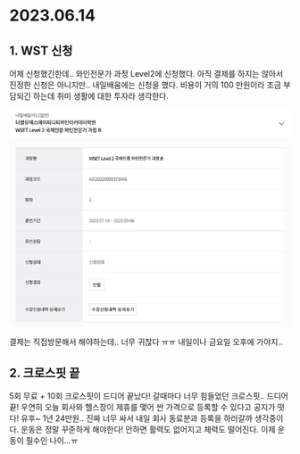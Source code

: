 # 2023.06.14

## 1. WST 신청

어제 신청했긴한데.. 와인전문가 과정 Level2에 신청했다. 아직 결제를 하지는 않아서 진정한 신청은 아니지만.. 내일배움에는 신청을 했다. 비용이 거의 100 만원이라 조금 부담되긴 하는데 취미 생활에 대한 투자라 생각한다.

![img](../../assets/wset-register.png)

결제는 직접방문해서 해야하는데.. 너무 귀찮다 ㅠㅠ 내일이나 금요일 오후에 가야지..

## 2. 크로스핏 끝

5회 무료 + 10회 크로스핏이 드디어 끝났다! 갈때마다 너무 힘들었던 크로스핏.. 드디어 끝! 우연히 오늘 회사와 헬스장이 제휴를 맻어 싼 가격으로 등록할 수 있다고 공지가 떳다! 유후~ 1년 24만원.. 진짜 너무 싸서 내일 회사 동료분과 등록을 하러갈까 생각중이다. 운동은 정말 꾸준하게 해야한다! 안하면 활력도 없어지고 체력도 떨어진다. 이제 운동이 필수인 나이...ㅠ
